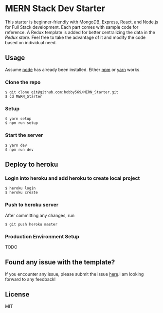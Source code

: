 # MERN Stack Dev Starter

This starter is beginner-friendly with MongoDB, Express, React, and Node.js for Full Stack development. Each part comes with sample code for reference. A Redux template is added for better centralizing the data in the _Redux store_. Feel free to take the advantage of it and modify the code based on individual need.

## Usage

Assume [node](https://nodejs.org/en/) has already been installed. Either [npm](https://nodejs.org/en/) or [yarn](https://yarnpkg.com/en/) works.

### Clone the repo

```
$ git clone git@github.com:bobby569/MERN_Starter.git
$ cd MERN_Starter
```

### Setup

```
$ yarn setup
$ npm run setup
```

### Start the server

```
$ yarn dev
$ npm run dev
```

## Deploy to heroku

### Login into heroku and add heroku to create local project

```
$ heroku login
$ heroku create
```

### Push to heroku server

After committing any changes, run

```
$ git push heroku master
```

### Production Environment Setup

TODO

## Found any issue with the template?

If you encounter any issue, please submit the issue [here](https://github.com/bobby569/MERN_Boilerplate/issues).I am looking forward to any feedback!

## License

MIT
